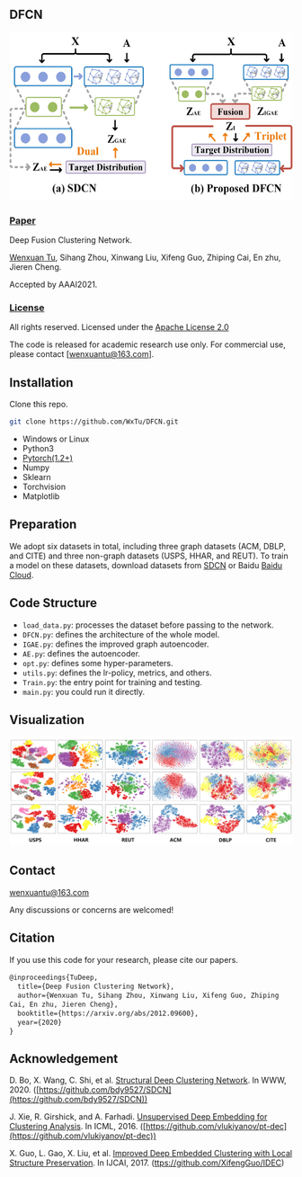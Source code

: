 ## DFCN
<span id="jump1"></span>
<img src="./figure/1.jpg" width="530" height="300" alt="DFCN"/><br/>


###  [Paper](https://arxiv.org/pdf/2012.09600.pdf)

Deep Fusion Clustering Network.<br>

[Wenxuan Tu](https://github.com/WxTu/DFCN/), Sihang Zhou, Xinwang Liu, Xifeng Guo, Zhiping Cai, En zhu, Jieren Cheng.<br>

Accepted by AAAI2021.<br>

### [License](https://raw.githubusercontent.com/nvlabs/SPADE/master/LICENSE.md)

All rights reserved.
Licensed under the [Apache License 2.0](http://www.apache.org/licenses/LICENSE-2.0) 

The code is released for academic research use only. For commercial use, please contact [wenxuantu@163.com].


## Installation

Clone this repo.
```bash
git clone https://github.com/WxTu/DFCN.git
```

* Windows or Linux
* Python3
* [Pytorch(1.2+)](https://pytorch.org/)
* Numpy
* Sklearn
* Torchvision
* Matplotlib


## Preparation

We adopt six datasets in total, including three graph datasets (ACM, DBLP, and CITE) and three non-graph datasets (USPS, HHAR, and REUT). To train a model on these datasets, download datasets from [SDCN](https://github.com/bdy9527/SDCN) or Baidu [Baidu Cloud](https://github.com/bdy9527/SDCN).

## Code Structure
- `load_data.py`: processes the dataset before passing to the network.
- `DFCN.py`: defines the architecture of the whole model.
- `IGAE.py`: defines the improved graph autoencoder.
- `AE.py`: defines the autoencoder.
- `opt.py`: defines some hyper-parameters.
- `utils.py`: defines the lr-policy, metrics, and others.
- `Train.py`: the entry point for training and testing.
- `main.py`: you could run it directly.

<span id="jump2"></span>

## Visualization
![Visual Show](./figure/2.jpg)

## Contact
[wenxuantu@163.com](wenxuantu@163.com)

Any discussions or concerns are welcomed!

## Citation
If you use this code for your research, please cite our papers.
```
@inproceedings{TuDeep,
  title={Deep Fusion Clustering Network},
  author={Wenxuan Tu, Sihang Zhou, Xinwang Liu, Xifeng Guo, Zhiping Cai, En zhu, Jieren Cheng},
  booktitle={https://arxiv.org/abs/2012.09600},
  year={2020}
}
```
## Acknowledgement

D. Bo, X. Wang, C. Shi, et al. [Structural Deep Clustering Network](https://arxiv.org/abs/2002.01633). In WWW, 2020. ([https://github.com/bdy9527/SDCN](https://github.com/bdy9527/SDCN))

J. Xie, R. Girshick, and A. Farhadi. [Unsupervised Deep Embedding for Clustering Analysis](https://arxiv.org/abs/1511.06335). In ICML, 2016. ([https://github.com/vlukiyanov/pt-dec](https://github.com/vlukiyanov/pt-dec))

X. Guo, L. Gao, X. Liu, et al. [Improved Deep Embedded Clustering with Local Structure Preservation](https://www.ijcai.org/Proceedings/2017/243). In IJCAI, 2017. ([ttps://github.com/XifengGuo/IDEC](https://github.com/XifengGuo/IDEC))

